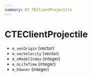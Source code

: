 ```yaml
---
summary: DT_TEClientProjectile
---
```


# CTEClientProjectile


* `m_vecOrigin` (vector)
* `m_vecVelocity` (vector)
* `m_nModelIndex` (integer)
* `m_nLifeTime` (integer)
* `m_hOwner` (integer)

